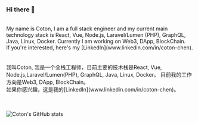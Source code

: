 ### Hi there 👋
<br/>
My name is Coton, I am a full stack engineer and my current main technology stack is React, Vue, Node.js, Laravel/Lumen (PHP), GraphQL, Java, Linux, Docker.
Currently I am working on Web3, DApp, BlockChain.  
<br/>
If you're interested, here's my [LinkedIn](www.linkedin.com/in/coton-chen).
<br/>
<br/>
<br/>
我叫Coton, 我是一个全栈工程师，目前主要的技术栈是React, Vue, Node.js,Laravel/Lumen(PHP), GraphQL, Java, Linux, Docker。
目前我的工作方向是Web3, DApp, BlockChain。
<br/>
如果你感兴趣，这是我的[LinkedIn](www.linkedin.com/in/coton-chen)。
<br/>
<br/>
<br/>

![Coton's GitHub stats](https://github-readme-stats.vercel.app/api?username=coton&show_icons=true&theme=tokyonight&hide=contribs,prs)


<!--
**coton/coton** is a ✨ _special_ ✨ repository because its `README.md` (this file) appears on your GitHub profile.

Here are some ideas to get you started:


- 🔭 I’m currently working on NEXT-REN
- 🌱 I’m currently learning ...
- 👯 I’m looking to collaborate on ...
- 🤔 I’m looking for help with ...
- 💬 Ask me about ...
- 📫 How to reach me: ...
- 😄 Pronouns: ...
- ⚡ Fun fact: ...
-->
